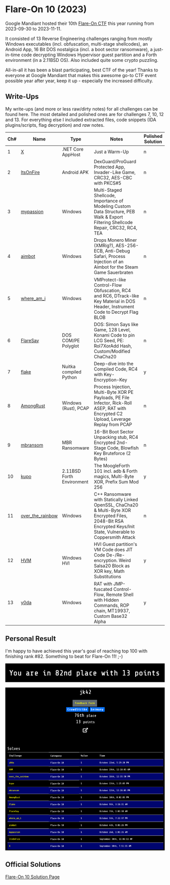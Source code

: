 # Flare-On 10 (2023)

Google Mandiant hosted their 10th [Flare-On CTF](http://flare-on.com) this year running from 2023-09-30 to 2023-11-11.

It consisted of 13 Reverse Engineering challenges ranging from mostly Windows executables (incl. obfuscation, multi-stage shellcodes), an Android App, 16 Bit DOS nostalgica (incl. a boot sector ransomware), a just-in-time code decrypting Windows Hypervisor guest partition and a Forth environment (in a 2.11BSD OS). Also included quite some crypto puzzling.

All-in-all it has been a blast participating, best CTF of the year! Thanks to everyone at Google Mandiant that makes this awesome go-to CTF event possible year after year, keep it up - especially the increased difficulty.

## Write-Ups

My write-ups (and more or less raw/dirty notes) for all challenges can be found here. The most detailed and polished ones are for challenges 7, 10, 12 and 13. For everything else I included extracted files, code snippets (IDA plugins/scripts, flag decryption) and *raw* notes.

Ch# | Name | Type | Notes | Polished Solution
--- | --- | --- | --- | ---
1 | [X](./01_X/) | .NET Core AppHost | Just a Warm-Up | n
2 | [ItsOnFire](./02_ItsOnFire/) | Android APK | DexGuard/ProGuard Protected App, Invader-Like Game, CRC32, AES-CBC with PKCS#5 | n
3 | [mypassion](./03_mypassion/) | Windows | Multi-Staged Shellcode, Importance of Modeling Custom Data Structure, PEB Walk & Export Filtering Shellcode Repair, CRC32, RC4, TEA | n
4 | [aimbot](./04_aimbot/) | Windows | Drops Monero Miner (XMRig?), AES-256-ECB, Anti-Debug Safari, Process Injection of an Aimbot for the Steam Game Sauerbraten | n
5 | [where_am_i](./05_where_am_i/) | Windows | VMProtect-like Control-Flow Obfuscation, RC4 and RC6, DTrack-like Key Material in DOS Header, Instrument Code to Decrypt Flag BLOB | n
6 | [FlareSay](./06_FlareSay/) | DOS COM/PE Polyglot | DOS: Simon Says like Game, 128 Level, Konami Code to pin LCG Seed, PE: Rol7XorAdd Hash, Custom/Modified ChaCha20 | n
7 | [flake](./07_flake/) | Nuitka compiled Python | Deep-dive into the Compiled Code, RC4 with Key-Encryption-Key | y
8 | [AmongRust](./08_AmongRust/) | Windows (Rust), PCAP | Process Injection, Multi-Byte XOR PE Payloads, PE File Infector, Rick-Roll ASEP, RAT with Encrypted C2 Upload, Leverage Replay from PCAP | n
9 | [mbransom](./09_mbransom/) | MBR Ransomware | 16-Bit Boot Sector Unpacking stub, RC4 Encrypted 2nd-Stage Code, Blowfish Key Bruteforce (2 Bytes) | n
10 | [kupo](./10_kupo/) | 2.11BSD Forth Environment | The MoogleForth 101 incl. adb & Forth magics, Multi-Byte XOR, Prefix Sum Mod 256 | y
11 | [over_the_rainbow](./11_over_the_rainbow/) | Windows | C++ Ransomware with Statically Linked OpenSSL, ChaCha20 & Multi-Byte XOR Encrypted Files, 2048-Bit RSA Encrypted Keys/Init State, Vulnerable to Coppersmith Attack | n
12 | [HVM](./12_HVM/) | Windows HVI | HVI Guest partition's VM Code does JIT Code De-/Re-encryption. Weird Salsa20 Block as XOR key, Math Substitutions | y
13 | [y0da](./13_y0da/) | Windows | RAT with JMP-fuscated Control-Flow, Remote Shell with Hidden Commands, ROP chain, MT19937, Custom Base32 Alpha | y

## Personal Result

I'm happy to have achieved this year's goal of reaching top 100 with finishing rank #82. Something to beat for Flare-On 11! ;-)

![pic1](pics/scoreboard_rank.png)

![pic2](pics/scoreboard_profile.png)

## Official Solutions

[Flare-On 10 Solution Page](https://www.mandiant.com/resources/blog/flareon10-challenge-solutions)

